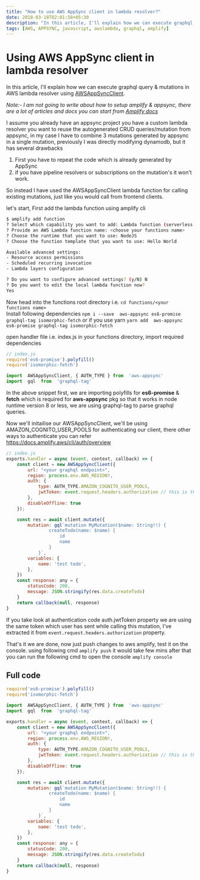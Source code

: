 ```yaml
---
title: "How to use AWS AppSync client in lambda resolver?"
date: 2018-03-18T02:01:58+05:30
description: "In this article, I'll explain how we can execute graphql query & mutations in AWS lambda resolver using AWSAppSyncClient."
tags: [AWS, APPSYNC, javascript, awslambda, graphql, amplify]
---
```

# Using AWS AppSync client in lambda resolver
In this article, I'll explain how we can execute graphql query & mutations in AWS lambda resolver using [AWSAppSyncClient](https://github.com/awslabs/aws-mobile-appsync-sdk-js).

*Note:- I am not going to write about how to setup amplify & appsync, there are a lot of articles and docs you can start from [Amplify docs](https://docs.amplify.aws/)*

I assume you already have an appsync project you have a custom lambda resolver you want to reuse the autogenerated CRUD queries/mutation from appsync, in my case I have to combine 3 mutations generated by appsync in a single mutation, previously I was directly modifying dynamodb, but it has several drawbacks 

 1. First you have to repeat the code which is already generated by AppSync 
 2. if you have pipeline resolvers or subscriptions on the mutation's it won't work.

So instead I have used the AWSAppSyncClient lambda function for calling existing mutations, just like you would call from frontend clients.

let's start, First add the lambda function using amplify cli
```bash
$ amplify add function
? Select which capability you want to add: Lambda function (serverless function)
? Provide an AWS Lambda function name: <choose your functions name>
? Choose the runtime that you want to use: NodeJS
? Choose the function template that you want to use: Hello World

Available advanced settings:
- Resource access permissions
- Scheduled recurring invocation
- Lambda layers configuration

? Do you want to configure advanced settings? (y/N) N
? Do you want to edit the local lambda function now?  
Yes
```
Now head into the functions root directory i.e. `cd functions/<your functions name>`  
Install following dependencies 
`npm i --save  aws-appsync es6-promise graphql-tag isomorphic-fetch`
or if you use yarn
`yarn add  aws-appsync es6-promise graphql-tag isomorphic-fetch`

open handler file i.e. index.js in your functions directory, import required dependencies
```js
// index.js
require('es6-promise').polyfill()
require('isomorphic-fetch')

import  AWSAppSyncClient, { AUTH_TYPE } from  'aws-appsync'
import  gql  from  'graphql-tag'
```
In the above snippet first, we are importing polyfills for **es6-promise** & **fetch** which is required for **aws-appsync** pkg so that it works in node runtime version 8 or less, we are using graphql-tag to parse graphql queries.

Now we'll initailise our AWSAppSyncClient, we'll be using AMAZON_COGNITO_USER_POOLS for authenticating our client, there other ways to authenticate you can refer https://docs.amplify.aws/cli/auth/overview
```js
// index.js
exports.handler = async (event, context, callback) => {
    const client = new AWSAppSyncClient({
        url: "<your graphql endpoint>",
        region: process.env.AWS_REGION!,
        auth: {
            type: AUTH_TYPE.AMAZON_COGNITO_USER_POOLS,
            jwtToken: event.request.headers.authorization // this is the same token which user passed while calling this API
        },
        disableOffline: true
    });

    const res = await client.mutate({
        mutation: gql`mutation MyMutation($name: String!!) {
                createTodo(name: $name) {
                    id
                    name
                }
            }`,
        variables: {
            name: 'test todo',
        },
    })
    const response: any = {
        statusCode: 200,
        message: JSON.stringify(res.data.createTodo)
    }
    return callback(null, response)
}
```
If you take look at authentication code auth.jwtToken property we are using the same token which user has sent while calling this mutation, I've extracted it from `event.request.headers.authorization` property.

That's it we are done, now just push changes to aws amplify, test it on the console. using following cmd
`amplify push`
it would take few mins after that you can run the following cmd to open the console
`amplify console`

## Full code
```js
require('es6-promise').polyfill()
require('isomorphic-fetch')

import  AWSAppSyncClient, { AUTH_TYPE } from  'aws-appsync'
import  gql  from  'graphql-tag'

exports.handler = async (event, context, callback) => {
    const client = new AWSAppSyncClient({
        url: "<your graphql endpoint>",
        region: process.env.AWS_REGION!,
        auth: {
            type: AUTH_TYPE.AMAZON_COGNITO_USER_POOLS,
            jwtToken: event.request.headers.authorization // this is the same token which user passed while calling this API
        },
        disableOffline: true
    });

    const res = await client.mutate({
        mutation: gql`mutation MyMutation($name: String!!) {
                createTodo(name: $name) {
                    id
                    name
                }
            }`,
        variables: {
            name: 'test todo',
        },
    })
    const response: any = {
        statusCode: 200,
        message: JSON.stringify(res.data.createTodo)
    }
    return callback(null, response)
}

```